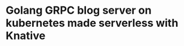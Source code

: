 # Golang GRPC blog server on kubernetes made serverless with Knative 

<!-- to generate a grpc code, `protoc-gen-go-grpc` plugin must be used instead of `protoc-gen-go` plugin


so the generate command is 

```
protoc --go-grpc_out=./ --go_out=./ ./blogpb/blog.proto
```

to generate the grpc part `--go-grpc_out` option is added and to generate the go part `--go_out` option is added

inside the blog.proto file, the option go_package value must follow this convention 
https://developers.google.com/protocol-buffers/docs/reference/go-generated#package
 -->